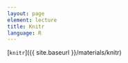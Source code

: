 ```yaml
---
layout: page
element: lecture
title: Knitr
language: R
---
```


[`knitr`]({{ site.baseurl }}/materials/knitr)
